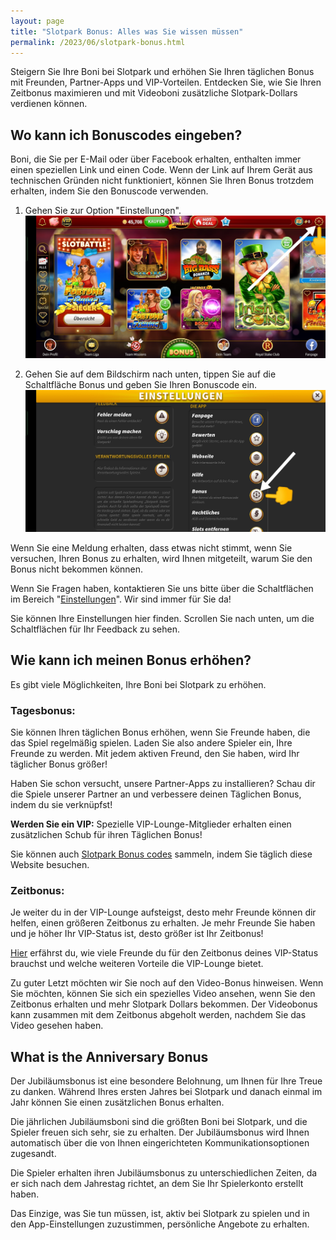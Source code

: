 ```yaml
--- 
layout: page
title: "Slotpark Bonus: Alles was Sie wissen müssen"
permalink: /2023/06/slotpark-bonus.html
---
```


Steigern Sie Ihre Boni bei Slotpark und erhöhen Sie Ihren täglichen Bonus mit Freunden, Partner-Apps und VIP-Vorteilen. Entdecken Sie, wie Sie Ihren Zeitbonus maximieren und mit Videoboni zusätzliche Slotpark-Dollars verdienen können.

## Wo kann ich Bonuscodes eingeben?

Boni, die Sie per E-Mail oder über Facebook erhalten, enthalten immer einen speziellen Link und einen Code. Wenn der Link auf Ihrem Gerät aus technischen Gründen nicht funktioniert, können Sie Ihren Bonus trotzdem erhalten, indem Sie den Bonuscode verwenden.

1.  Gehen Sie zur Option "Einstellungen".
![Slotpark Bonus](/assets/images/Slotpark-Einstellungen.jpg)

3.  Gehen Sie auf dem Bildschirm nach unten, tippen Sie auf die Schaltfläche Bonus und geben Sie Ihren Bonuscode ein.
![Slotpark Bonus](/assets/images/slotpark-bonus.jpg)

Wenn Sie eine Meldung erhalten, dass etwas nicht stimmt, wenn Sie versuchen, Ihren Bonus zu erhalten, wird Ihnen mitgeteilt, warum Sie den Bonus nicht bekommen können.

Wenn Sie Fragen haben, kontaktieren Sie uns bitte über die Schaltflächen im Bereich "[Einstellungen](http://slot.pk/KNId/On8k4FfjhF)". Wir sind immer für Sie da!

Sie können Ihre Einstellungen hier finden. Scrollen Sie nach unten, um die Schaltflächen für Ihr Feedback zu sehen.

## Wie kann ich meinen Bonus erhöhen?

Es gibt viele Möglichkeiten, Ihre Boni bei Slotpark zu erhöhen.

### Tagesbonus:

Sie können Ihren täglichen Bonus erhöhen, wenn Sie Freunde haben, die das Spiel regelmäßig spielen. Laden Sie also andere Spieler ein, Ihre Freunde zu werden. Mit jedem aktiven Freund, den Sie haben, wird Ihr täglicher Bonus größer!

Haben Sie schon versucht, unsere Partner-Apps zu installieren? Schau dir die Spiele unserer Partner an und verbessere deinen Täglichen Bonus, indem du sie verknüpfst!

**Werden Sie ein VIP:** Spezielle VIP-Lounge-Mitglieder erhalten einen zusätzlichen Schub für ihren Täglichen Bonus!

Sie können auch [Slotpark Bonus codes](https://slotparkbonuscode.de/) sammeln, indem Sie täglich diese Website besuchen.

### Zeitbonus:

Je weiter du in der VIP-Lounge aufsteigst, desto mehr Freunde können dir helfen, einen größeren Zeitbonus zu erhalten. Je mehr Freunde Sie haben und je höher Ihr VIP-Status ist, desto größer ist Ihr Zeitbonus!

[Hier](http://slot.pk/KNId/fk0JPGfjhF) erfährst du, wie viele Freunde du für den Zeitbonus deines VIP-Status brauchst und welche weiteren Vorteile die VIP-Lounge bietet.

Zu guter Letzt möchten wir Sie noch auf den Video-Bonus hinweisen. Wenn Sie möchten, können Sie sich ein spezielles Video ansehen, wenn Sie den Zeitbonus erhalten und mehr Slotpark Dollars bekommen. Der Videobonus kann zusammen mit dem Zeitbonus abgeholt werden, nachdem Sie das Video gesehen haben.

## What is the Anniversary Bonus

Der Jubiläumsbonus ist eine besondere Belohnung, um Ihnen für Ihre Treue zu danken. Während Ihres ersten Jahres bei Slotpark und danach einmal im Jahr können Sie einen zusätzlichen Bonus erhalten.

Die jährlichen Jubiläumsboni sind die größten Boni bei Slotpark, und die Spieler freuen sich sehr, sie zu erhalten. Der Jubiläumsbonus wird Ihnen automatisch über die von Ihnen eingerichteten Kommunikationsoptionen zugesandt.

Die Spieler erhalten ihren Jubiläumsbonus zu unterschiedlichen Zeiten, da er sich nach dem Jahrestag richtet, an dem Sie Ihr Spielerkonto erstellt haben.

Das Einzige, was Sie tun müssen, ist, aktiv bei Slotpark zu spielen und in den App-Einstellungen zuzustimmen, persönliche Angebote zu erhalten.